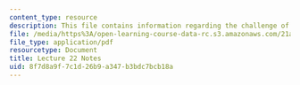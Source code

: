 ```yaml
---
content_type: resource
description: This file contains information regarding the challenge of chronic illness.
file: /media/https%3A/open-learning-course-data-rc.s3.amazonaws.com/21a-215-disease-and-health-culture-society-and-ethics-spring-2012/8f7d8a9f7c1d26b9a347b3bdc7bcb18a_MIT21A_215S12_lecture_22.pdf
file_type: application/pdf
resourcetype: Document
title: Lecture 22 Notes
uid: 8f7d8a9f-7c1d-26b9-a347-b3bdc7bcb18a
---
```

